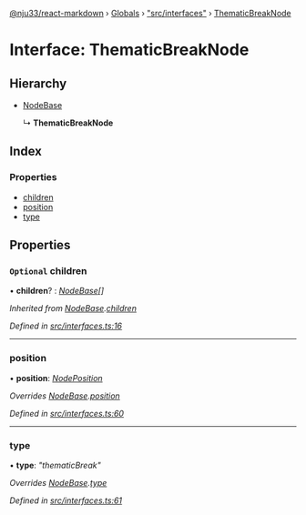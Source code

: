 [@nju33/react-markdown](../README.md) › [Globals](../globals.md) › ["src/interfaces"](../modules/_src_interfaces_.md) › [ThematicBreakNode](_src_interfaces_.thematicbreaknode.md)

# Interface: ThematicBreakNode

## Hierarchy

* [NodeBase](_src_interfaces_.nodebase.md)

  ↳ **ThematicBreakNode**

## Index

### Properties

* [children](_src_interfaces_.thematicbreaknode.md#optional-children)
* [position](_src_interfaces_.thematicbreaknode.md#position)
* [type](_src_interfaces_.thematicbreaknode.md#type)

## Properties

### `Optional` children

• **children**? : *[NodeBase](_src_interfaces_.nodebase.md)[]*

*Inherited from [NodeBase](_src_interfaces_.nodebase.md).[children](_src_interfaces_.nodebase.md#optional-children)*

*Defined in [src/interfaces.ts:16](https://github.com/nju33/react-markdown/blob/3861cd2/src/interfaces.ts#L16)*

___

###  position

• **position**: *[NodePosition](_src_interfaces_.nodeposition.md)*

*Overrides [NodeBase](_src_interfaces_.nodebase.md).[position](_src_interfaces_.nodebase.md#position)*

*Defined in [src/interfaces.ts:60](https://github.com/nju33/react-markdown/blob/3861cd2/src/interfaces.ts#L60)*

___

###  type

• **type**: *"thematicBreak"*

*Overrides [NodeBase](_src_interfaces_.nodebase.md).[type](_src_interfaces_.nodebase.md#type)*

*Defined in [src/interfaces.ts:61](https://github.com/nju33/react-markdown/blob/3861cd2/src/interfaces.ts#L61)*

